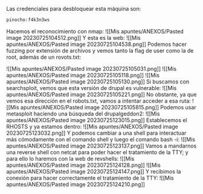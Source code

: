 Las credenciales para desbloquear esta máquina son:
```bash
pinocho:f4k3n3ws
```
Hacemos el reconocimiento con nmap:
![[Mis apuntes/ANEXOS/Pasted image 20230725104512.png]]
Y esta es la web:
![[Mis apuntes/ANEXOS/Pasted image 20230725104538.png]]
Podemos hacer fuzzing por extensión de archivos y vemos tanto la flag de user como la de root, además de un rovots.txt:

![[Mis apuntes/ANEXOS/Pasted image 20230725105031.png]]
![[Mis apuntes/ANEXOS/Pasted image 20230725105118.png]]
![[Mis apuntes/ANEXOS/Pasted image 20230725105130.png]]
Si buscamos con searchsploit, vemos que esta versión de drupal es vulnerable:
![[Mis apuntes/ANEXOS/Pasted image 20230725105221.png]]
No obstante, ya que vemos esa dirección en el robots.txt, vamos a intentar acceder a esa ruta:
![[Mis apuntes/ANEXOS/Pasted image 20230725105815.png]]
Podemos usar metasploit haciendo una búsqueda del drupalgeddon2:
![[Mis apuntes/ANEXOS/Pasted image 20230725123015.png]]
Establecemos el RHOSTS y ya estamos dentro:
![[Mis apuntes/ANEXOS/Pasted image 20230725123032.png]]
Y podemos cambiar a una shell para interactuar más cómodamente con el comando shell y luego el comando bash -i:
![[Mis apuntes/ANEXOS/Pasted image 20230725123137.png]]
Vamos a mandarnos una reverse shell con netcat para poder hacer el tratamiento de la TTY; y para ello lo haremos con la web de revshells:
![[Mis apuntes/ANEXOS/Pasted image 20230725124128.png]]
![[Mis apuntes/ANEXOS/Pasted image 20230725124147.png]]
Y recibimos la conexión para hacer correctamente el tratamiento de la TTY:
![[Mis apuntes/ANEXOS/Pasted image 20230725124210.png]]
